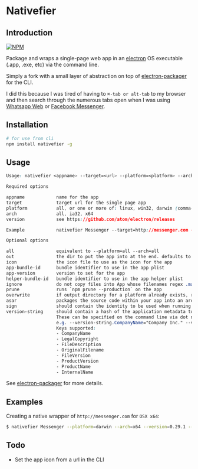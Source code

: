 # Nativefier

## Introduction
[![NPM](https://nodei.co/npm/nativefier.png)](https://nodei.co/npm/nativefier/)

Package and wraps a single-page web app in an [electron](http://electron.atom.io) OS executable (.app, .exe, etc) via the command line. 

Simply a fork with a small layer of abstraction on top of [electron-packager](https://github.com/maxogden/electron-packager) for the CLI.

I did this because I was tired of having to `⌘-tab or alt-tab` to my browser and then search through the numerous tabs open when I was using [Whatsapp Web](http://web.whatsapp.com) or [Facebook Messenger](http://messenger.com).

## Installation

```bash
# for use from cli
npm install nativefier -g
```

## Usage

```css
Usage: nativefier <appname> --target=<url> --platform=<platform> --arch=<arch> --version=<version>

Required options

appname            name for the app
target             target url for the single page app
platform           all, or one or more of: linux, win32, darwin (comma-delimited if multiple)
arch               all, ia32, x64
version            see https://github.com/atom/electron/releases

Example            nativefier Messenger --target=http://messenger.com --platform=darwin --arch=x64 --version=0.28.2

Optional options

all                equivalent to --platform=all --arch=all
out                the dir to put the app into at the end. defaults to current working dir
icon               the icon file to use as the icon for the app
app-bundle-id      bundle identifier to use in the app plist
app-version        version to set for the app
helper-bundle-id   bundle identifier to use in the app helper plist
ignore             do not copy files into App whose filenames regex .match this string
prune              runs `npm prune --production` on the app
overwrite          if output directory for a platform already exists, replaces it rather than skipping it
asar               packages the source code within your app into an archive
sign               should contain the identity to be used when running `codesign` (OS X only)
version-string     should contain a hash of the application metadata to be embedded into the executable (Windows only).
                   These can be specified on the command line via dot notation,
                   e.g. --version-string.CompanyName="Company Inc." --version-string.ProductName="Product"
                   Keys supported:
                   - CompanyName
                   - LegalCopyright
                   - FileDescription
                   - OriginalFilename
                   - FileVersion
                   - ProductVersion
                   - ProductName
                   - InternalName
```

See [electron-packager](https://github.com/maxogden/electron-packager) for more details.
## Examples

Creating a native wrapper of `http://messenger.com` for `OSX x64`:

```bash
$ nativefier Messenger --platform=darwin --arch=x64 --version=0.29.1 --target='http://messenger.com' --overwrite
```

## Todo

- Set the app icon from a url in the CLI